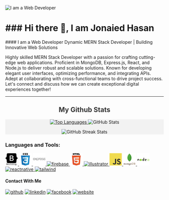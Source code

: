
![I am a Web Developer](https://i.ibb.co/KzT5SFs/Add-a-heading.png)
<h1> ### Hi there 👋, I am Jonaied Hasan</h1>
#### I am a Web Developer
Dynamic MERN Stack Developer | Building Innovative Web Solutions

Highly skilled MERN Stack Developer with a passion for crafting cutting-edge web applications. Proficient in MongoDB, Express.js, React, and Node.js to deliver robust and scalable solutions. Known for developing elegant user interfaces, optimizing performance, and integrating APIs. Adept at collaborating with cross-functional teams to drive project success. Let's connect and discuss how we can create exceptional digital experiences together!

<hr>

<h2 align='center' style="color: #333333;">My Github Stats</h2>

<div align='center' style="background-color: #f2f2f2">
  <p align="center">
  <a href="https://github.com/JonaiedHasan">
    <img src="https://github-readme-stats.vercel.app/api/top-langs/?username=JonaiedHasan&show_icons=true&theme=radical" alt="Top Languages" />
  </a>
  <img src="https://github-readme-stats.vercel.app/api?username=JonaiedHasan&show_icons=true&theme=radical" alt="GitHub Stats" />
</p>



<p align="center">
  <img src="https://streak-stats.demolab.com/?user=JonaiedHasan&show_icons=true&theme=radical" alt="GitHub Streak Stats" />
</p>
</div>


<h3 align="left">Languages and Tools:</h3>
<p align="left"> <a href="https://getbootstrap.com" target="_blank" rel="noreferrer"> <img src="https://raw.githubusercontent.com/devicons/devicon/master/icons/bootstrap/bootstrap-plain-wordmark.svg" alt="bootstrap" width="40" height="40"/> </a> <a href="https://www.w3schools.com/css/" target="_blank" rel="noreferrer"> <img src="https://raw.githubusercontent.com/devicons/devicon/master/icons/css3/css3-original-wordmark.svg" alt="css3" width="40" height="40"/> </a> <a href="https://expressjs.com" target="_blank" rel="noreferrer"> <img src="https://raw.githubusercontent.com/devicons/devicon/master/icons/express/express-original-wordmark.svg" alt="express" width="40" height="40"/> </a> <a href="https://firebase.google.com/" target="_blank" rel="noreferrer"> <img src="https://www.vectorlogo.zone/logos/firebase/firebase-icon.svg" alt="firebase" width="40" height="40"/> </a> <a href="https://www.w3.org/html/" target="_blank" rel="noreferrer"> <img src="https://raw.githubusercontent.com/devicons/devicon/master/icons/html5/html5-original-wordmark.svg" alt="html5" width="40" height="40"/> </a> <a href="https://www.adobe.com/in/products/illustrator.html" target="_blank" rel="noreferrer"> <img src="https://www.vectorlogo.zone/logos/adobe_illustrator/adobe_illustrator-icon.svg" alt="illustrator" width="40" height="40"/> </a> <a href="https://developer.mozilla.org/en-US/docs/Web/JavaScript" target="_blank" rel="noreferrer"> <img src="https://raw.githubusercontent.com/devicons/devicon/master/icons/javascript/javascript-original.svg" alt="javascript" width="40" height="40"/> </a> <a href="https://www.mongodb.com/" target="_blank" rel="noreferrer"> <img src="https://raw.githubusercontent.com/devicons/devicon/master/icons/mongodb/mongodb-original-wordmark.svg" alt="mongodb" width="40" height="40"/> </a> <a href="https://nodejs.org" target="_blank" rel="noreferrer"> <img src="https://raw.githubusercontent.com/devicons/devicon/master/icons/nodejs/nodejs-original-wordmark.svg" alt="nodejs" width="40" height="40"/> </a> <a href="https://reactnative.dev/" target="_blank" rel="noreferrer"> <img src="https://reactnative.dev/img/header_logo.svg" alt="reactnative" width="40" height="40"/> </a> <a href="https://tailwindcss.com/" target="_blank" rel="noreferrer"> <img src="https://www.vectorlogo.zone/logos/tailwindcss/tailwindcss-icon.svg" alt="tailwind" width="40" height="40"/> </a> </p>

#### Contact With Me
[<img src='https://cdn.jsdelivr.net/npm/simple-icons@3.0.1/icons/github.svg' alt='github' height='40'>](https://github.com/JonaiedHasan)  [<img src='https://cdn.jsdelivr.net/npm/simple-icons@3.0.1/icons/linkedin.svg' alt='linkedin' height='40'>](https://www.linkedin.com/in/jonaied-hasan-alvi/)  [<img src='https://cdn.jsdelivr.net/npm/simple-icons@3.0.1/icons/facebook.svg' alt='facebook' height='40'>](https://www.facebook.com/jonaied.hasan.984)  [<img src='https://cdn.jsdelivr.net/npm/simple-icons@3.0.1/icons/icloud.svg' alt='website' height='40'>](https://portfolio-fe149.web.app/)  






